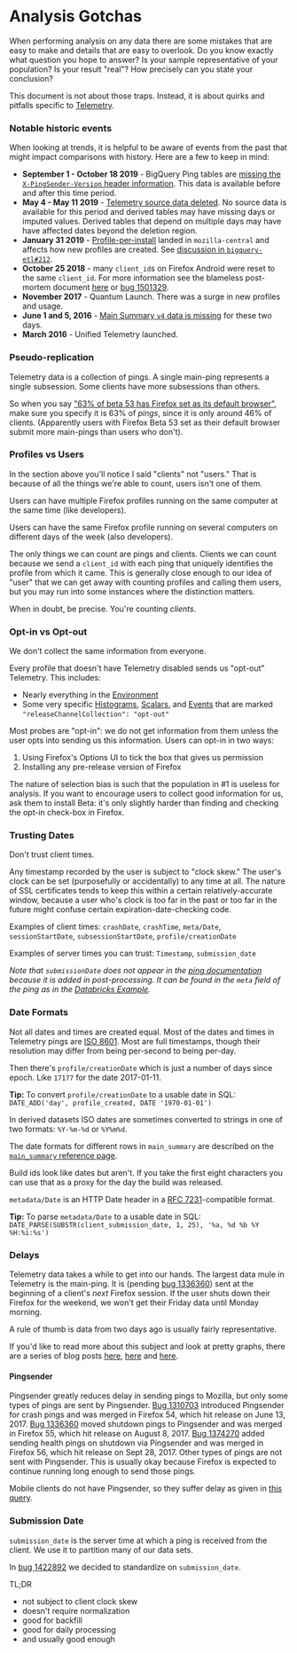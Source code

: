 # Analysis Gotchas

When performing analysis on any data there are some mistakes that are easy to make and details that are easy to overlook. Do you know exactly what question you hope to answer? Is your sample representative of your population? Is your result "real"? How precisely can you state your conclusion?

This document is not about those traps. Instead, it is about quirks and pitfalls specific to [Telemetry](https://firefox-source-docs.mozilla.org/toolkit/components/telemetry/telemetry/index.html).

### Notable historic events

When looking at trends, it is helpful to be aware of events from the past that might impact comparisons with history. Here are a few to keep in mind:

- **September 1 - October 18 2019** - BigQuery Ping tables are [missing the `X-PingSender-Version` header information](https://github.com/mozilla-services/cloudops-infra/pull/1491). This data is available before and after this time period.
- **May 4 - May 11 2019** - [Telemetry source data deleted](https://blog.mozilla.org/blog/2019/05/09/what-we-do-when-things-go-wrong/). No source data is available for this period and derived tables may have missing days or imputed values. Derived tables that depend on multiple days may have have affected dates beyond the deletion region.
- **January 31 2019** - [Profile-per-install](https://bugzilla.mozilla.org/show_bug.cgi?id=1474285) landed in `mozilla-central` and affects how new profiles are created. See [discussion in `bigquery-etl#212`](https://github.com/mozilla/bigquery-etl/issues/212).
- **October 25 2018** - many `client_id`s on Firefox Android were reset to the same `client_id`.  For more information see the blameless post-mortem document [here](https://docs.google.com/document/d/1r1PDQnqhsrPkft0pB46v9uhXGxR_FzK4laKJLGttXdA) or [bug 1501329](https://bugzilla.mozilla.org/show_bug.cgi?id=1501329).
- **November 2017** - Quantum Launch. There was a surge in new profiles and usage.
- **June 1 and 5, 2016** - [Main Summary `v4` data is missing](https://bugzilla.mozilla.org/show_bug.cgi?id=1482509) for these two days.
- **March 2016** - Unified Telemetry launched.

### Pseudo-replication

Telemetry data is a collection of pings. A single main-ping represents a single subsession. Some clients have more subsessions than others.

So when you say ["63% of beta 53 has Firefox set as its default browser"](https://mzl.la/2q75dbF), make sure you specify it is 63% of _pings_, since it is only around 46% of clients. (Apparently users with Firefox Beta 53 set as their default browser submit more main-pings than users who don't).

### Profiles vs Users

In the section above you'll notice I said "clients" not "users." That is because of all the things we're able to count, users isn't one of them.

Users can have multiple Firefox profiles running on the same computer at the same time (like developers).

Users can have the same Firefox profile running on several computers on different days of the week (also developers).

The only things we can count are pings and clients. Clients we can count because we send a `client_id` with each ping that uniquely identifies the profile from which it came. This is generally close enough to our idea of "user" that we can get away with counting profiles and calling them users, but you may run into some instances where the distinction matters.

When in doubt, be precise. You're counting _clients_.

### Opt-in vs Opt-out

We don't collect the same information from everyone.

Every profile that doesn't have Telemetry disabled sends us "opt-out" Telemetry. This includes:
* Nearly everything in the [Environment](https://firefox-source-docs.mozilla.org/toolkit/components/telemetry/telemetry/data/environment.html)
* Some very specific [Histograms](https://firefox-source-docs.mozilla.org/toolkit/components/telemetry/telemetry/collection/histograms.html), [Scalars](https://firefox-source-docs.mozilla.org/toolkit/components/telemetry/telemetry/collection/scalars.html), and [Events](https://firefox-source-docs.mozilla.org/toolkit/components/telemetry/telemetry/collection/events.html) that are marked `"releaseChannelCollection": "opt-out"`

Most probes are "opt-in": we do not get information from them unless the user opts into sending us this information. Users can opt-in in two ways:
1. Using Firefox's Options UI to tick the box that gives us permission
2. Installing any pre-release version of Firefox

The nature of selection bias is such that the population in #1 is useless for analysis. If you want to encourage users to collect good information for us, ask them to install Beta: it's only slightly harder than finding and checking the opt-in check-box in Firefox.

### Trusting Dates

Don't trust client times.

Any timestamp recorded by the user is subject to "clock skew." The user's clock can be set (purposefully or accidentally) to any time at all. The nature of SSL certificates tends to keep this within a certain relatively-accurate window, because a user who's clock is too far in the past or too far in the future might confuse certain expiration-date-checking code.

Examples of client times: `crashDate`, `crashTime`, `meta/Date`, `sessionStartDate`, `subsessionStartDate`, `profile/creationDate`

Examples of server times you can trust: `Timestamp`, `submission_date`

*Note that `submissionDate` does not appear in the
[ping documentation](https://firefox-source-docs.mozilla.org/toolkit/components/telemetry/telemetry/data/common-ping.html)
because it is added in post-processing.
It can be found in the `meta` field of the ping as in the
[Databricks Example](https://dbc-caf9527b-e073.cloud.databricks.com/#notebook/30598/).*

### Date Formats

Not all dates and times are created equal. Most of the dates and times in Telemetry pings are [ISO 8601](https://en.wikipedia.org/wiki/ISO_8601). Most are full timestamps, though their resolution may differ from being per-second to being per-day.

Then there's `profile/creationDate` which is just a number of days since epoch. Like `17177` for the date 2017-01-11.

**Tip:** To convert `profile/creationDate` to a usable date in SQL: `DATE_ADD('day', profile_created, DATE '1970-01-01')`

In derived datasets ISO dates are sometimes converted to strings in one of two formats: `%Y-%m-%d` or `%Y%m%d`.

The date formats for different rows in `main_summary` are described on the [`main_summary` reference page](../datasets/batch_view/main_summary/reference.md#time-formats).

Build ids look like dates but aren't. If you take the first eight characters you can use that as a proxy for the day the build was released.

`metadata/Date` is an HTTP Date header in a [RFC 7231](http://tools.ietf.org/html/rfc7231#section-7.1.1.1)-compatible format.

**Tip:** To parse `metadata/Date` to a usable date in SQL: `DATE_PARSE(SUBSTR(client_submission_date, 1, 25), '%a, %d %b %Y %H:%i:%s')`

### Delays

Telemetry data takes a while to get into our hands. The largest data mule in Telemetry is the main-ping. It is (pending [bug 1336360](https://bugzilla.mozilla.org/show_bug.cgi?id=1336360)) sent at the beginning of a client's _next_ Firefox session. If the user shuts down their Firefox for the weekend, we won't get their Friday data until Monday morning.

A rule of thumb is data from two days ago is usually fairly representative.

If you'd like to read more about this subject and look at pretty graphs, there are a series of blog posts [here](https://chuttenblog.wordpress.com/2017/02/09/data-science-is-hard-client-delays-for-crash-pings/), [here](https://chuttenblog.wordpress.com/2017/07/12/latency-improvements-or-yet-another-satisfying-graph/) and [here](https://chuttenblog.wordpress.com/2017/09/12/two-days-or-how-long-until-the-data-is-in/).

#### Pingsender

Pingsender greatly reduces delay in sending pings to Mozilla, but only some types of pings are sent by Pingsender. [Bug 1310703](https://bugzilla.mozilla.org/show_bug.cgi?id=1310703) introduced Pingsender for crash pings and was merged in Firefox 54, which hit release on June 13, 2017. [Bug 1336360](https://bugzilla.mozilla.org/show_bug.cgi?id=1336360) moved shutdown pings to Pingsender and was merged in Firefox 55, which hit release on August 8, 2017. [Bug 1374270](https://bugzilla.mozilla.org/show_bug.cgi?id=1374270) added sending health pings on shutdown via Pingsender and was merged in Firefox 56, which hit release on Sept 28, 2017. Other types of pings are not sent with Pingsender. This is usually okay because Firefox is expected to continue running long enough to send those pings.

Mobile clients do not have Pingsender, so they suffer delay as given in [this query](https://sql.telemetry.mozilla.org/queries/49867#134105).

### Submission Date

`submission_date` is the server time at which a ping is received from the client. We use it to
partition many of our data sets.

In [bug 1422892](https://bugzilla.mozilla.org/show_bug.cgi?id=1422892) we decided to standardize
on `submission_date`.

TL;DR

* not subject to client clock skew
* doesn't require normalization
* good for backfill
* good for daily processing
* and usually good enough
